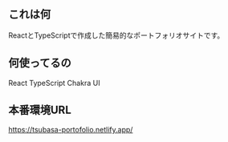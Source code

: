 ## これは何
ReactとTypeScriptで作成した簡易的なポートフォリオサイトです。

## 何使ってるの
React 
TypeScript
Chakra UI

## 本番環境URL
https://tsubasa-portofolio.netlify.app/
